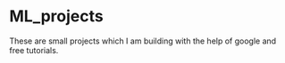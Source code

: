 # ML_projects
These are small projects which I am building with the help of google and free tutorials.
